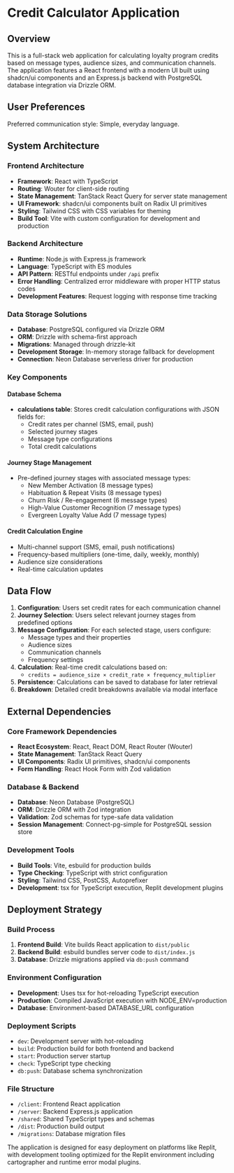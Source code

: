 # Credit Calculator Application

## Overview

This is a full-stack web application for calculating loyalty program credits based on message types, audience sizes, and communication channels. The application features a React frontend with a modern UI built using shadcn/ui components and an Express.js backend with PostgreSQL database integration via Drizzle ORM.

## User Preferences

Preferred communication style: Simple, everyday language.

## System Architecture

### Frontend Architecture
- **Framework**: React with TypeScript
- **Routing**: Wouter for client-side routing
- **State Management**: TanStack React Query for server state management
- **UI Framework**: shadcn/ui components built on Radix UI primitives
- **Styling**: Tailwind CSS with CSS variables for theming
- **Build Tool**: Vite with custom configuration for development and production

### Backend Architecture
- **Runtime**: Node.js with Express.js framework
- **Language**: TypeScript with ES modules
- **API Pattern**: RESTful endpoints under `/api` prefix
- **Error Handling**: Centralized error middleware with proper HTTP status codes
- **Development Features**: Request logging with response time tracking

### Data Storage Solutions
- **Database**: PostgreSQL configured via Drizzle ORM
- **ORM**: Drizzle with schema-first approach
- **Migrations**: Managed through drizzle-kit
- **Development Storage**: In-memory storage fallback for development
- **Connection**: Neon Database serverless driver for production

### Key Components

#### Database Schema
- **calculations table**: Stores credit calculation configurations with JSON fields for:
  - Credit rates per channel (SMS, email, push)
  - Selected journey stages
  - Message type configurations
  - Total credit calculations

#### Journey Stage Management
- Pre-defined journey stages with associated message types:
  - New Member Activation (8 message types)
  - Habituation & Repeat Visits (8 message types)
  - Churn Risk / Re-engagement (6 message types)
  - High-Value Customer Recognition (7 message types)
  - Evergreen Loyalty Value Add (7 message types)

#### Credit Calculation Engine
- Multi-channel support (SMS, email, push notifications)
- Frequency-based multipliers (one-time, daily, weekly, monthly)
- Audience size considerations
- Real-time calculation updates

## Data Flow

1. **Configuration**: Users set credit rates for each communication channel
2. **Journey Selection**: Users select relevant journey stages from predefined options
3. **Message Configuration**: For each selected stage, users configure:
   - Message types and their properties
   - Audience sizes
   - Communication channels
   - Frequency settings
4. **Calculation**: Real-time credit calculations based on:
   - `credits = audience_size × credit_rate × frequency_multiplier`
5. **Persistence**: Calculations can be saved to database for later retrieval
6. **Breakdown**: Detailed credit breakdowns available via modal interface

## External Dependencies

### Core Framework Dependencies
- **React Ecosystem**: React, React DOM, React Router (Wouter)
- **State Management**: TanStack React Query
- **UI Components**: Radix UI primitives, shadcn/ui components
- **Form Handling**: React Hook Form with Zod validation

### Database & Backend
- **Database**: Neon Database (PostgreSQL)
- **ORM**: Drizzle ORM with Zod integration
- **Validation**: Zod schemas for type-safe data validation
- **Session Management**: Connect-pg-simple for PostgreSQL session store

### Development Tools
- **Build Tools**: Vite, esbuild for production builds
- **Type Checking**: TypeScript with strict configuration
- **Styling**: Tailwind CSS, PostCSS, Autoprefixer
- **Development**: tsx for TypeScript execution, Replit development plugins

## Deployment Strategy

### Build Process
1. **Frontend Build**: Vite builds React application to `dist/public`
2. **Backend Build**: esbuild bundles server code to `dist/index.js`
3. **Database**: Drizzle migrations applied via `db:push` command

### Environment Configuration
- **Development**: Uses tsx for hot-reloading TypeScript execution
- **Production**: Compiled JavaScript execution with NODE_ENV=production
- **Database**: Environment-based DATABASE_URL configuration

### Deployment Scripts
- `dev`: Development server with hot-reloading
- `build`: Production build for both frontend and backend
- `start`: Production server startup
- `check`: TypeScript type checking
- `db:push`: Database schema synchronization

### File Structure
- `/client`: Frontend React application
- `/server`: Backend Express.js application  
- `/shared`: Shared TypeScript types and schemas
- `/dist`: Production build output
- `/migrations`: Database migration files

The application is designed for easy deployment on platforms like Replit, with development tooling optimized for the Replit environment including cartographer and runtime error modal plugins.